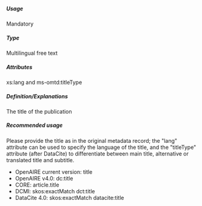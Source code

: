 ##### Usage
Mandatory
##### Type
Multilingual free text
##### Attributes
xs:lang and ms-omtd:titleType
##### Definition/Explanations
The title of the publication
##### Recommended usage
Please provide the title as in the original metadata record; the "lang" attribute can be used to specify the language of the title, and the "titleType" attribute (after DataCite) to differentiate between main title, alternative or translated title and subtitle.
* OpenAIRE current version: title
* OpenAIRE v4.0: dc:title
* CORE: article.title
* DCMI: skos:exactMatch dct:title
* DataCite 4.0: skos:exactMatch datacite:title 
